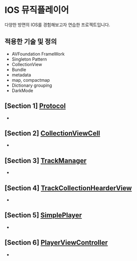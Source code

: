 # IOS 뮤직플레이어
다양한 방면의 IOS를 경험해보고자 연습한 프로젝트입니다.
## 적용한 기술 및 정의
- AVFoundation FrameWork
- Singleton Pattern
- CollectionView
- Bundle
- metadata
- map, compactmap
- Dictionary grouping
- DarkMode

## [Section 1] [Protocol](https://github.com/JongPyoAhn/MusicPlay/blob/main/Explanation/HomeViewController.md)
- 
## [Section 2] [CollectionViewCell](https://github.com/JongPyoAhn/MusicPlay/blob/main/Explanation/TrackCollectionViewCell.md)
- 
## [Section 3] [TrackManager](https://github.com/JongPyoAhn/MusicPlay/blob/main/Explanation/TrackCollectionViewCell.md)
- 
## [Section 4] [TrackCollectionHearderView](https://github.com/JongPyoAhn/MusicPlay/blob/main/Explanation/TrackCollectionHeaderView.md)
- 
## [Section 5] [SimplePlayer](https://github.com/JongPyoAhn/MusicPlay/blob/main/Explanation/SimplePlayer.md)
- 
## [Section 6] [PlayerViewController](https://github.com/JongPyoAhn/MusicPlay/blob/main/Explanation/PlayerViewController.md)
- 
